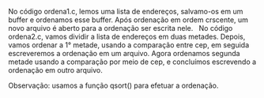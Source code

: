 No código ordena1.c, lemos uma lista de endereços, salvamo-os em um buffer e ordenamos esse buffer. Após ordenação em ordem crscente, um novo arquivo é aberto para a ordenação ser escrita nele.
&nbsp;
No código ordena2.c, vamos dividir a lista de endereços em duas metades. Depois, vamos ordenar a 1° metade, usando a comparação entre cep, em seguida escreveremos a ordenação em um arquivo. Agora ordenamos segunda metade usando a comparação por meio de cep, e concluímos escrevendo a ordenação em outro arquivo. 
&nbsp;

Observação: usamos a função qsort() para efetuar a ordenação.